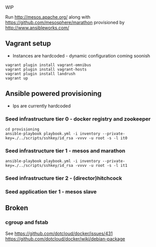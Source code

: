 WIP

Run http://mesos.apache.org/ along with https://github.com/mesosphere/marathon provisioned by http://www.ansibleworks.com/

## Vagrant setup

* Instances are hardcoded - dynamic configuration coming soonish

````
vagrant plugin install vagrant-omnibus
vagrant plugin install vagrant-hosts
vagrant plugin install landrush
vagrant up
````

## Ansible powered provisioning

* Ips are currently hardcoded

### Seed infrastructure tier 0 - docker registry and zookeeper

````
cd provisioning
ansible-playbook playbook.yml -i inventory --private-key=./../scripts/sshkey/id_rsa -vvvv -u root -s -l it0
````

### Seed infrastructure tier 1 - mesos and marathon

````
ansible-playbook playbook.yml -i inventory --private-key=./../scripts/sshkey/id_rsa -vvvv -u root -s -l it1
````

### Seed infrastructure tier 2 - (director)hitchcock

### Seed application tier 1 - mesos slave

## Broken

### cgroup and fstab

See https://github.com/dotcloud/docker/issues/431
https://github.com/dotcloud/docker/wiki/debian-package
